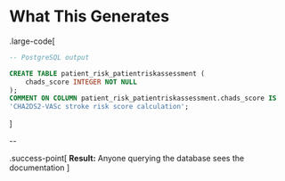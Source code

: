 # What This Generates

.large-code[

```sql
-- PostgreSQL output

CREATE TABLE patient_risk_patientriskassessment (
    chads_score INTEGER NOT NULL
);
COMMENT ON COLUMN patient_risk_patientriskassessment.chads_score IS
'CHA2DS2-VASc stroke risk score calculation';
```

]

--

.success-point[
**Result:** Anyone querying the database sees the documentation
]
